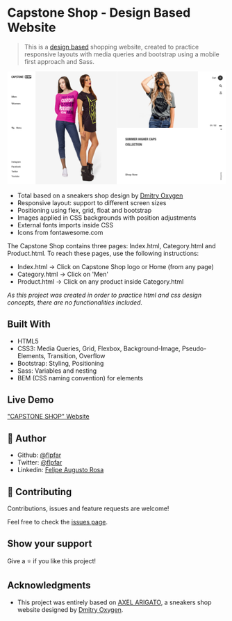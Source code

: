 # Capstone Shop - Design Based Website

> This is a [design based](https://www.behance.net/gallery/80392909/AXEL-ARIGATO-Website) shopping website, created to practice responsive layouts with media queries and bootstrap using a mobile first approach and Sass.

![screenshot](/assets/images/screenshot.png)

- Total based on a sneakers shop design by [Dmitry Oxygen](https://dribbble.com/oxygen_dima)
- Responsive layout: support to different screen sizes
- Positioning using flex, grid, float and bootstrap
- Images applied in CSS backgrounds with position adjustments
- External fonts imports inside CSS
- Icons from fontawesome.com

The Capstone Shop contains three pages: Index.html, Category.html and Product.html. To reach these pages, use the following instructions:
- Index.html -> Click on Capstone Shop logo or Home (from any page)
- Category.html -> Click on 'Men'
- Product.html -> Click on any product inside Category.html

*As this project was created in order to practice html and css design concepts, there are no functionalities included.*

## Built With

- HTML5
- CSS3: Media Queries, Grid, Flexbox, Background-Image, Pseudo-Elements, Transition, Overflow
- Bootstrap: Styling, Positioning
- Sass: Variables and nesting
- BEM (CSS naming convention) for elements

## Live Demo

["CAPSTONE SHOP" Website](https://capstone-shop.netlify.com/)

## 👤 Author 

- Github: [@flpfar](https://github.com/flpfar)
- Twitter: [@flpfar](https://twitter.com/flpfar)
- Linkedin: [Felipe Augusto Rosa](https://www.linkedin.com/in/felipe-augusto-rosa-7b96a4b1)

## 🤝 Contributing

Contributions, issues and feature requests are welcome!

Feel free to check the [issues page](issues/).

## Show your support

Give a ⭐️ if you like this project!

## Acknowledgments

- This project was entirely based on [AXEL ARIGATO](https://www.behance.net/gallery/80392909/AXEL-ARIGATO-Website), a sneakers shop website designed by [Dmitry Oxygen](https://dribbble.com/oxygen_dima).
